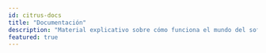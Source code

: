 ```yaml
---
id: citrus-docs
title: "Documentación"
description: "Material explicativo sobre cómo funciona el mundo del software."
featured: true
---
```


